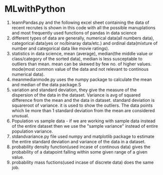 # MLwithPython
1. leannPandas.py and the following excel sheet containing the data of recent recrutes is shown in this code with all the possible manuplations and most frequently used functions of pandas in data science
2. different types of data are generally, numerical data(all numbers data), categorical data(yes or no/binaray data/etc.) and ordinal data(mixture of number and categorical data like movie ratings).
3. statistics in data science, mean (average), median(the middle value or class/category of the sorted data), median is less susceptable to outliers than mean. mean can be skewed by few no. of higher values. mode(most common value of the data and not relevant to continous numerical data).
4. meanmedianmode.py uses the numpy package to calculate the mean and median of the data package.S
5. variation and standard deviation, they give the measure of the dispersion of the data in the dataset. Variance is avg of squared difference from the mean and the data in dataset. standard deviation is squareroot of variance. it is used to show the outliers. The data points which lie more than 1 standard deviation from the mean are considered unusual.
6. Population vs sample data - if we are working with sample data instead of the entire dataset then we use the "sample variance" instead of entire population variance.
7. stdandvariance.py file used numpy and matplotlib package to estimate the entire standard deviation and variance of the data in a dataset.
8. probability density function(used incase of continous data) gives the probability of a datapoint falling within some given range of a given value.
9. probability mass fuctions(used incase of discrete data) does the same job.
